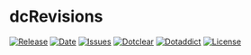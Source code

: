 # dcRevisions

[![Release](https://img.shields.io/github/v/release/franck-paul/dcRevisions)](https://github.com/franck-paul/dcRevisions/releases)
[![Date](https://img.shields.io/github/release-date/franck-paul/dcRevisions)](https://github.com/franck-paul/dcRevisions/releases)
[![Issues](https://img.shields.io/github/issues/franck-paul/dcRevisions)](https://github.com/franck-paul/dcRevisions/issues)
[![Dotclear](https://img.shields.io/badge/dotclear-v2.24-blue.svg)](https://fr.dotclear.org/download)
[![Dotaddict](https://img.shields.io/badge/dotaddict-official-green.svg)](https://plugins.dotaddict.org/dc2/details/dcRevisions)
[![License](https://img.shields.io/github/license/franck-paul/dcRevisions)](https://github.com/franck-paul/dcRevisions/blob/master/LICENSE)

